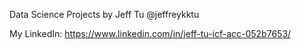 Data Science Projects by Jeff Tu @jeffreykktu


My LinkedIn: https://www.linkedin.com/in/jeff-tu-icf-acc-052b7653/
